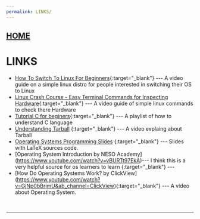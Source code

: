 ```yaml
---
permalink: LINKS/
---
```

## [HOME](../)

# LINKS

* [How To Switch To Linux For Beginners](https://www.youtube.com/watch?v=IyT4wfz5ZMg&t=1202s/){:target="_blank"} ---
  A video guide on a simple linux distro for people interested in switching their OS to Linux
* [Linux Crash Course - Easy Terminal Commands for Inspecting Hardware](https://www.youtube.com/watch?v=oGyJr-iUwt8&ab_channel=LearnLinuxTV){:target="_blank"} ---
  A video guide of simple linux commands to check there Hardware
* [Tutorial C for beginers](https://youtube.com/playlist?list=PLZPZq0r_RZOOzY_vR4zJM32SqsSInGMwe&si=6bsDws3j13rabdY_){:target="_blank"} ---
  A playlist of how to understand C language
* [Understanding Tarball](https://www.cyberciti.biz/faq/how-to-tar-a-file-in-linux-using-command-line/) {:target="_blank"} ---
  A video explaing about Tarball
* [Operating Systems Programming Slides](https://docos.vlsm.org/) {:target="_blank"} ---
  Slides with LaTeX sources code.
* [Operating System Introduction by NESO Academy] (https://www.youtube.com/watch?v=vBURTt97EkA)--- I think this is a very helpful source for os learners to learn {:target="_blank"} ---
* [How Do Operating Systems Work? by ClickView] (https://www.youtube.com/watch?v=GjNp0bBrjmU&ab_channel=ClickView){:target="_blank"} --- A video about Operating System.
<br>
<hr>

